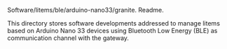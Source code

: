 Software/litems/ble/arduino-nano33/granite. Readme.

This directory stores software developments addressed to manage litems based on Arduino Nano 33 devices using Bluetooth Low Energy (BLE) as communication channel with the gateway.
